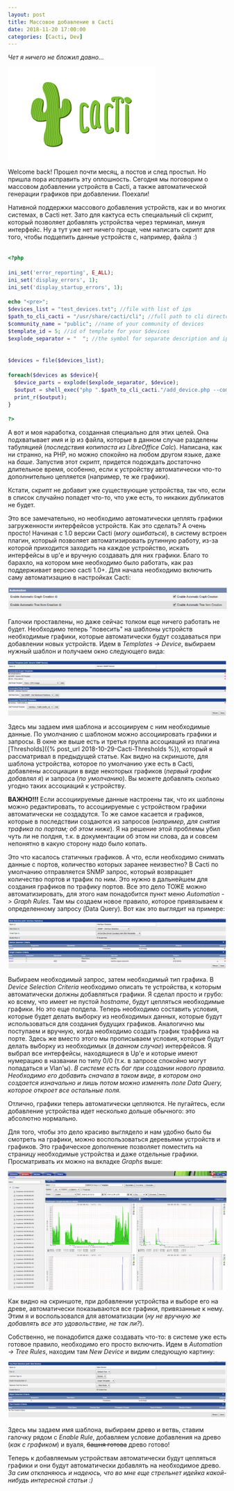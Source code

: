 ```yaml
---
layout: post
title: Массовое добавление в Cacti
date: 2018-11-20 17:00:00
categories: [Cacti, Dev]
---
```


*Чет я ничего не бложил давно...*

![Cacti](/images/cacti.png)

Welcome back! Прошел почти месяц, а постов и след простыл. Но пришла пора исправить эту оплошность. Сегодня мы поговорим о массовом добавлении устройств в Cacti, а также автоматической генерации графиков при добавлении. Поехали!

Нативной поддержки массового добавления устройств, как и во многих системах, в Cacti нет. Зато для кактуса есть специальный cli скрипт, который позволяет добавлять устройства через терминал, минуя интерфейс. Ну а тут уже нет ничего проще, чем написать скрипт для того, чтобы подцепить данные устройств с, например, файла :)

```php

<?php

ini_set('error_reporting', E_ALL);
ini_set('display_errors', 1);
ini_set('display_startup_errors', 1);

echo "<pre>";
$devices_list = "test_devices.txt"; //file with list of ips
$path_to_cli_cacti = "/usr/share/cacti/cli"; //full path to cli directory of cacti
$community_name = "public"; //name of your community of devices
$template_id = 5; //id of template for your $devices
$explode_separator = "	"; //the symbol for separate description and ip


$devices = file($devices_list);

foreach($devices as $device){
  $device_parts = explode($explode_separator, $device);
  $output = shell_exec("php ".$path_to_cli_cacti."/add_device.php --community=".$community_name." --template=".$template_id." --description=".$device_parts[0]." --ip=".$device_parts[1]);
  print_r($output);
}

?>

```

А вот и моя наработка, созданная специально для этих целей. Она подхватывает имя и ip из файла, которые в данном случае разделены табуляцией (*последствия копипаста из LibreOffice Calc*). Написана, как ни странно, на PHP, но можно спокойно на любом другом языке, даже на *баше*. Запустив этот скрипт, придется подождать достаточно длительное время, особенно, если к устройству автоматически что-то дополнительно цепляется (например, те же графики).

Кстати, скрипт не добавит уже существующие устройства, так что, если в список случайно попадет что-то, что уже есть, то никаких дубликатов не будет.

Это все замечательно, но необходимо автоматически цеплять графики загруженности интерфейсов устройств. Как это сделать? А очень просто! Начиная с 1.0 версии Cacti (*могу ошибаться*), в систему встроен плагин, который позволяет автоматизировать рутинную работу, из-за которой приходится заходить на каждое устройство, искать интерфейсы в up'е и вручную создавать для них графики. Благо то барахло, на котором мне необходимо было работать, как раз поддерживает версию cacti 1.0+. Для начала необходимо включить саму автоматизацию в настройках Cacti:

![Настройки автоматизации](/images/cacti_multi_add/1.png)

Галочки проставлены, но даже сейчас толком еще ничего работать не будет. Необходимо теперь "повесить" на шаблоны устройств необходимые графики, которые автоматически будут создаваться при добавлении новых устройств. Идем в *Templates -> Device*, выбираем нужный шаблон и получаем окно следующего вида:

![Настройки шаблона устройства](/images/cacti_multi_add/2.png)

Здесь мы задаем имя шаблона и ассоциируем с ним необходимые данные. По умолчанию с шаблоном можно ассоциировать графики и запросы. В окне же выше есть и третья группа ассоциаций из плагина [Thresholds]({% post_url 2018-10-29-Cacti-Thresholds %}), который я рассматривал в предыдущей статье. Как видно на скриншоте, для шаблона устройства, которое по умолчанию уже есть в Cacti, добавлены ассоциации в виде некоторых графиков (*первый график добавлял я*) и запроса (*по умолчанию*). Вы можете добавлять сколько угодно таких ассоциаций к устройству.

**ВАЖНО!!!** Если ассоциируемые данные настроены так, что их шаблоны можно редактировать, то ассоциируемые с устройством графики автоматически не создадутся. То же самое касается и графиков, которые в последствии создаются из запросов (*например, для снятия трафика по портам; об этом ниже*). Я на решение этой проблемы убил чуть ли не полдня, т.к. в документации об этом ни слова, да и совсем непонятно в какую сторону надо было копать.

Это что касалось статичных графиков. А что, если необходимо снимать данные с портов, количество которых заранее неизвестно? В Cacti по умолчанию отправляется SNMP запрос, который возвращает количество портов и трафик по ним. Это нужно в дальнейшем для создания графиков по трафику портов. Все это дело ТОЖЕ можно автоматизировать, для этого нам понадобится пункт меню *Automation -> Graph Rules*. Там мы создаем новое правило, которое привязываем к определенному запросу (Data Query). Вот как это выглядит на примере:

![Настройки правил привязки графиков](/images/cacti_multi_add/3.png)

Выбираем необходимый запрос, затем необходимый тип графика. В *Device Selection Criteria* необходимо описать те устройства, к которым автоматически должны добавляться графики. Я сделал просто и грубо: ко всему, что имеет не пустой *hostname*, будут цепляться необходимые графики. Но это еще полдела. Теперь необходимо составить условия, которые будет делать выборку из необходимых данных, которые будут использоваться для создания будущих графиков. Аналогично мы поступаем и вручную, когда необходимо создать график траффика на порте. Здесь же вместо этого мы прописываем условия, которые будут делать выборку из необходимых (*в данном случае*) интерфейсов. Я выбрал все интерфейсы, находящиеся в Up'е и которые имеют нумерацию в названии по типу 0/0 (т.к. в запросе спокойно могут попадаться и Vlan'ы).
*В системе есть баг при создании нового правила. Необходимо его добавить сначала в таком виде, в котором оно создается изначально и лишь потом можно изменять поле Data Query, которое откроет все остальные поля.*

Отлично, графики теперь автоматически цепляются. Не пугайтесь, если добавление устройства идет несколько дольше обычного: это абсолютно нормально.

Для того, чтобы это дело красиво выглядело и нам удобно было бы смотреть на графики, можно воспользоваться деревьями устройств и графиков. Это графическое дополнение позволяет поместить на страницу необходимые устройства и даже отдельные графики. Просматривать их можно на вкладке *Graphs* выше:

![Древа графиков](/images/cacti_multi_add/4.png)

Как видно на скриншоте, при добавлении устройства и выборе его на древе, автоматически показываются все графики, привязанные к нему. Этим я и воспользовался для автоматизации (*ну не вручную же добавлять все это удовольствие, не так ли?*).

Собственно, не понадобится даже создавать что-то: в системе уже есть готовое правило, необходимо его просто включить. Идем в *Automation -> Tree Rules*, находим там *New Device* и видим следующую картину: 

![Правила добавления на древо](/images/cacti_multi_add/5.png)

Здесь мы задаем имя шаблона, выбираем древо и ветвь, ставим галочку рядом с *Enable Rule*, добавляем условие добавления на древо (*как с графиком*) и вуаля, ~~башня готова~~ древо готово!

Теперь к добавляемым устройствам автоматически будут цепляться графики и они будут автоматически добавлять на необходимое древо. *За сим откланяюсь и надеюсь, что во мне еще стрельнет идейка какой-нибудь интересной статьи :)*

